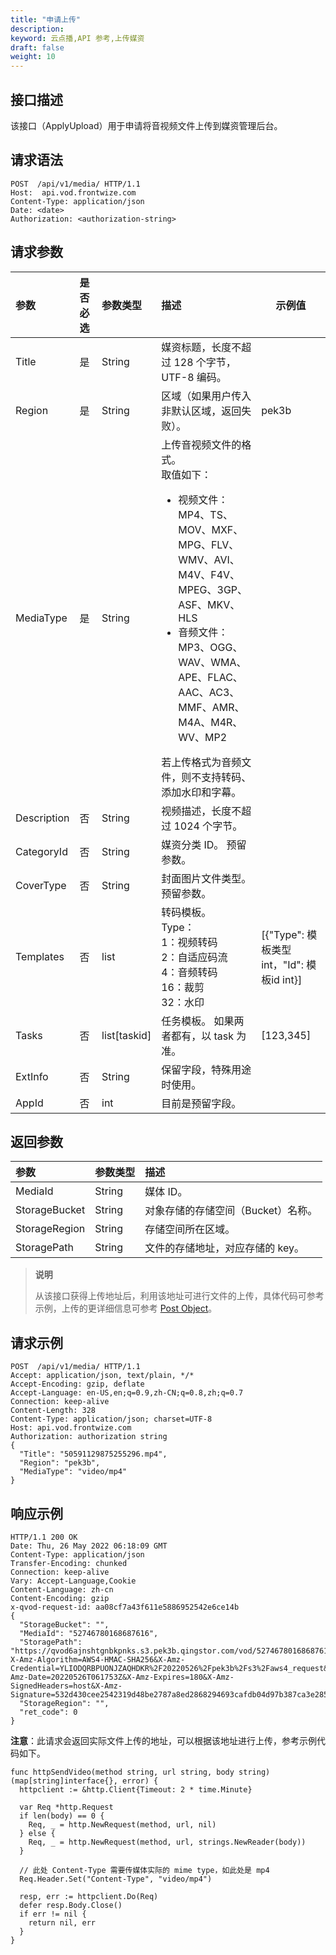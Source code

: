 ```yaml
---
title: "申请上传"
description: 
keyword: 云点播,API 参考,上传媒资
draft: false
weight: 10
---
```


## 接口描述

该接口（ApplyUpload）用于申请将音视频文件上传到媒资管理后台。

## 请求语法

```
POST  /api/v1/media/ HTTP/1.1
Host:  api.vod.frontwize.com
Content-Type: application/json
Date: <date>
Authorization: <authorization-string>
```

## 请求参数

| 参数        | 是否必选 | 参数类型     | 描述                                                         | 示例值                                     |
| :---------- | :------- | :----------- | :----------------------------------------------------------- | ------------------------------------------ |
| Title       | 是       | String       | 媒资标题，长度不超过 128 个字节，UTF-8 编码。                |                                            |
| Region      | 是       | String       | 区域（如果用户传入非默认区域，返回失败）。                   | pek3b                                      |
| MediaType   | 是       | String       | 上传音视频文件的格式。<br/>取值如下：<ul><li>视频文件：MP4、TS、MOV、MXF、MPG、FLV、WMV、AVI、M4V、F4V、MPEG、3GP、ASF、MKV、HLS</li><li>音频文件：MP3、OGG、WAV、WMA、APE、FLAC、AAC、AC3、MMF、AMR、M4A、M4R、WV、MP2</li></ul>若上传格式为音频文件，则不支持转码、添加水印和字幕。 |                                            |
| Description | 否       | String       | 视频描述，长度不超过 1024 个字节。                           |                                            |
| CategoryId  | 否       | String       | 媒资分类 ID。 预留参数。                                     |                                            |
| CoverType   | 否       | String       | 封面图片文件类型。预留参数。                                 |                                            |
| Templates   | 否       | list         | 转码模板。<br/>Type：<br/>1：视频转码<br/>2：自适应码流<br/>4：音频转码<br/>16：裁剪<br/>32：水印 | [{"Type": 模板类型 int，"Id": 模板id int}] |
| Tasks       | 否       | list[taskid] | 任务模板。  如果两者都有，以 task 为准。                     | [123,345]                                  |
| ExtInfo     | 否       | String       | 保留字段，特殊用途时使用。                                   |                                            |
| AppId       | 否       | int          | 目前是预留字段。                                             |                                            |

## 返回参数

| 参数          | 参数类型 | 描述                               |
| :------------ | :------- | :--------------------------------- |
| MediaId       | String   | 媒体 ID。                          |
| StorageBucket | String   | 对象存储的存储空间（Bucket）名称。 |
| StorageRegion | String   | 存储空间所在区域。                 |
| StoragePath   | String   | 文件的存储地址，对应存储的 key。   |

> **说明**
>
> 从该接口获得上传地址后，利用该地址可进行文件的上传，具体代码可参考示例，上传的更详细信息可参考 [Post Object](https://docsv3.qingcloud.com/storage/object-storage/api/object/post/)。

## 请求示例

```
POST  /api/v1/media/ HTTP/1.1
Accept: application/json, text/plain, */*
Accept-Encoding: gzip, deflate
Accept-Language: en-US,en;q=0.9,zh-CN;q=0.8,zh;q=0.7
Connection: keep-alive
Content-Length: 328
Content-Type: application/json; charset=UTF-8
Host: api.vod.frontwize.com
Authorization: authorization string
{
  "Title": "50591129875255296.mp4",
  "Region": "pek3b",
  "MediaType": "video/mp4"
}
```

## 响应示例

```
HTTP/1.1 200 OK
Date: Thu, 26 May 2022 06:18:09 GMT
Content-Type: application/json
Transfer-Encoding: chunked
Connection: keep-alive
Vary: Accept-Language,Cookie
Content-Language: zh-cn
Content-Encoding: gzip
x-qvod-request-id: aa08cf7a43f611e5886952542e6ce14b
{
  "StorageBucket": "",
  "MediaId": "52746780168687616",
  "StoragePath": "https://qvod6ajnshtgnbkpnks.s3.pek3b.qingstor.com/vod/52746780168687616.mp4?X-Amz-Algorithm=AWS4-HMAC-SHA256&X-Amz-Credential=YLIODQRBPUONJZAQHDKR%2F20220526%2Fpek3b%2Fs3%2Faws4_request&X-Amz-Date=20220526T061753Z&X-Amz-Expires=180&X-Amz-SignedHeaders=host&X-Amz-Signature=532d430cee2542319d48be2787a8ed2868294693cafdb04d97b387ca3e285e3c",
  "StorageRegion": "",
  "ret_code": 0
}
```

**注意**：此请求会返回实际文件上传的地址，可以根据该地址进行上传，参考示例代码如下。

```
func httpSendVideo(method string, url string, body string) (map[string]interface{}, error) {
  httpclient := &http.Client{Timeout: 2 * time.Minute}

  var Req *http.Request
  if len(body) == 0 {
    Req, _ = http.NewRequest(method, url, nil)
  } else {
    Req, _ = http.NewRequest(method, url, strings.NewReader(body))
  }

  // 此处 Content-Type 需要传媒体实际的 mime type，如此处是 mp4
  Req.Header.Set("Content-Type", "video/mp4")

  resp, err := httpclient.Do(Req)
  defer resp.Body.Close()
  if err != nil {
    return nil, err
  }
}
```


